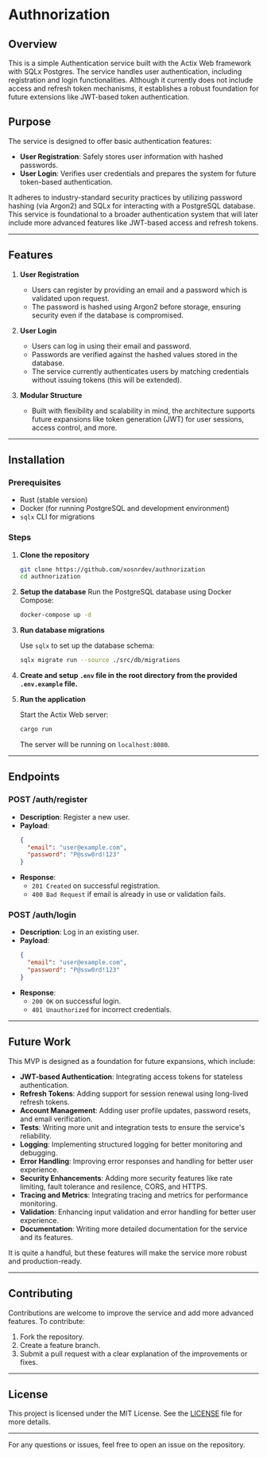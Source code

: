 # Authnorization

## Overview

This is a simple Authentication service built with the Actix Web framework with SQLx Postgres. The service handles user
authentication, including registration and login functionalities. Although it currently does not include access and
refresh token mechanisms, it establishes a robust foundation for future extensions like JWT-based token authentication.

## Purpose

The service is designed to offer basic authentication features:

- **User Registration**: Safely stores user information with hashed passwords.
- **User Login**: Verifies user credentials and prepares the system for future token-based authentication.

It adheres to industry-standard security practices by utilizing password hashing (via Argon2) and SQLx for interacting
with a PostgreSQL database. This service is foundational to a broader authentication system that will later include more
advanced features like JWT-based access and refresh tokens.

---

## Features

1. **User Registration**

    - Users can register by providing an email and a password which is validated upon request.
    - The password is hashed using Argon2 before storage, ensuring security even if the database is compromised.

2. **User Login**

    - Users can log in using their email and password.
    - Passwords are verified against the hashed values stored in the database.
    - The service currently authenticates users by matching credentials without issuing tokens (this will be extended).

3. **Modular Structure**
    - Built with flexibility and scalability in mind, the architecture supports future expansions like token
      generation (JWT) for user sessions, access control, and more.

---

## Installation

### Prerequisites

- Rust (stable version)
- Docker (for running PostgreSQL and development environment)
- `sqlx` CLI for migrations

### Steps

1. **Clone the repository**

   ```bash
   git clone https://github.com/xosnrdev/authnorization
   cd authnorization
   ```

2. **Setup the database**
   Run the PostgreSQL database using Docker Compose:

   ```bash
   docker-compose up -d
   ```

3. **Run database migrations**

   Use `sqlx` to set up the database schema:

   ```bash
   sqlx migrate run --source ./src/db/migrations
   ```

4. **Create and setup `.env` file in the root directory from the provided `.env.example` file.**

5. **Run the application**

   Start the Actix Web server:

   ```bash
   cargo run
   ```

   The server will be running on `localhost:8080`.

---

## Endpoints

### **POST /auth/register**

- **Description**: Register a new user.
- **Payload**:
  ```json
  {
    "email": "user@example.com",
    "password": "P@ssw0rd!123"
  }
  ```
- **Response**:
    - `201 Created` on successful registration.
    - `400 Bad Request` if email is already in use or validation fails.

### **POST /auth/login**

- **Description**: Log in an existing user.
- **Payload**:
  ```json
  {
    "email": "user@example.com",
    "password": "P@ssw0rd!123"
  }
  ```
- **Response**:
    - `200 OK` on successful login.
    - `401 Unauthorized` for incorrect credentials.

---

## Future Work

This MVP is designed as a foundation for future expansions, which include:

- **JWT-based Authentication**: Integrating access tokens for stateless authentication.
- **Refresh Tokens**: Adding support for session renewal using long-lived refresh tokens.
- **Account Management**: Adding user profile updates, password resets, and email verification.
- **Tests**: Writing more unit and integration tests to ensure the service's reliability.
- **Logging**: Implementing structured logging for better monitoring and debugging.
- **Error Handling**: Improving error responses and handling for better user experience.
- **Security Enhancements**: Adding more security features like rate limiting, fault tolerance and resilence, CORS, and
  HTTPS.
- **Tracing and Metrics**: Integrating tracing and metrics for performance monitoring.
- **Validation**: Enhancing input validation and error handling for better user experience.
- **Documentation**: Writing more detailed documentation for the service and its features.

It is quite a handful, but these features will make the service more robust and production-ready.

---

## Contributing

Contributions are welcome to improve the service and add more advanced features. To contribute:

1. Fork the repository.
2. Create a feature branch.
3. Submit a pull request with a clear explanation of the improvements or fixes.

---

## License

This project is licensed under the MIT License. See the [LICENSE](LICENSE) file for more details.

---

For any questions or issues, feel free to open an issue on the repository.
